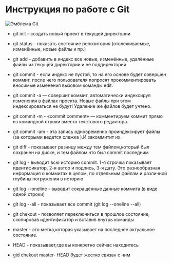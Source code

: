 #  **Инструкция по работе с Git**
![Эмблема Git](git.jpg)

* git init - создать новый проект в текущей директории

* git status - показать состояние репозитория (отслеживаемые, изменённые, новые файлы и пр.)

* git add - добавить в индекс все новые, изменённые, удалённые файлы из текущей директории и её поддиректорий

* git commit - если индекс не пустой, то на его основе будет совершен коммит, после чего
пользователя попросят прокомментировать вносимые изменения вызовом команды
edit.

* git commit -a — совершит коммит, автоматически индексируя изменения в файлах
проекта. Новые файлы при этом индексироваться не будут! Удаление же файлов
будет учтено.

* git commit -m - «commit comment» — комментируем коммит прямо из командной строки
вместо текстового редактора.

* git commit -am - эта запись одновременно проиндексирует файлы (за которыми ведется слежка ).И закоммитит их.

* git diff - показывает разницу между тем файлом,который был сохранен на диске, и тем файлом что был commit последним 

* git log - выводит всю историю commit. 1-я строчка показывает идентификатор, 2-я автор и подпись, 3-я дату. Это разнообразная информация о коммитах в целом, по отдельным файлам и различной глубины погружения в историю

* git log --oneline - выводит сокращённые данные коммита (в виде одной строки) 

* git log --all - показывает все commit (git log --oneline --all)

* git chekout - позволяет переключиться в прошлое состояние, скопировав идентификатор и вставив внутрь команды

* master - это метка,которая указывает на последнее актуальное состояние.

* HEAD - показывает,где вы конкретно сейчас находитесь

* gid chekout master- HEAD будет жестко связан с ним